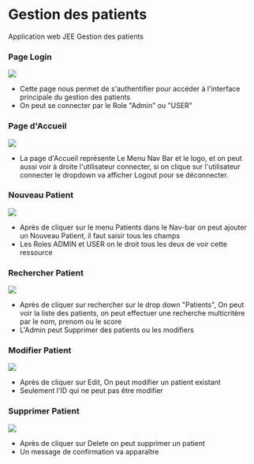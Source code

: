 # Gestion des patients
Application web JEE Gestion des patients

### Page Login
<img src="D:\patient-mvc\src\pics\Capture1.PNG" width=""/>

* Cette page nous permet de s'authentifier pour accéder à l'interface principale du gestion des patients
* On peut se connecter par le Role "Admin" ou "USER"

### Page d'Accueil 
<img src="D:\patient-mvc\src\pics\Capture2.PNG" width=""/>


* La page d'Accueil représente Le Menu Nav Bar et le logo, et on peut aussi voir à droite l'utilisateur connecter, si on clique sur l'utilisateur connecter le dropdown va afficher Logout pour se déconnecter.

### Nouveau Patient
<img src="D:\patient-mvc\src\pics\NvPat.PNG" width=""/>

* Après de cliquer sur le menu Patients dans le Nav-bar on peut ajouter un Nouveau Patient, il faut saisir tous les champs
* Les Roles ADMIN et USER on le droit tous les deux de voir cette ressource

### Rechercher Patient
<img src="D:\patient-mvc\src\pics\Rechercher.PNG" width=""/>

* Après de cliquer sur rechercher sur le drop down "Patients", On peut voir la liste des patients, on peut effectuer une recherche multicritère par le nom, prenom ou le score
* L'Admin peut Supprimer des patients ou les modifiers

### Modifier Patient
<img src="D:\patient-mvc\src\pics\ModifierPat.PNG" width=""/>

* Après de cliquer sur Edit, On peut modifier un patient existant
* Seulement l'ID qui ne peut pas être modifier

### Supprimer Patient
<img src="D:\patient-mvc\src\pics\DeletePat.PNG" width=""/>

* Après de cliquer sur Delete on peut supprimer un patient
* Un message de confirmation va apparaître


